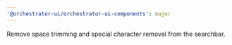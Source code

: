 ```yaml
---
'@orchestrator-ui/orchestrator-ui-components': major
---
```


Remove space trimming and special character removal from the searchbar.
